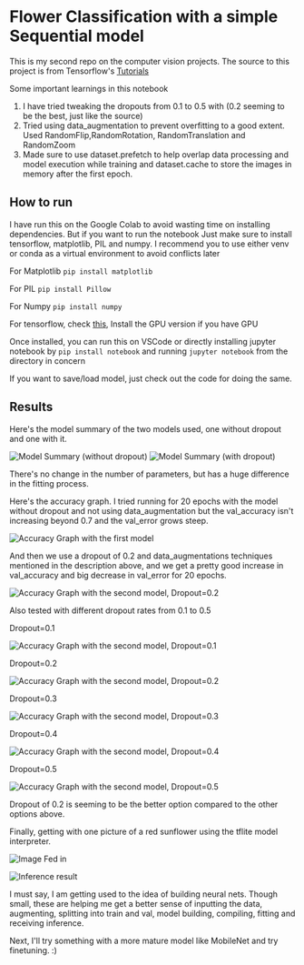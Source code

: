 # Flower Classification with a simple Sequential model

This is my second repo on the computer vision projects. The source to this project is from Tensorflow's [Tutorials](https://www.tensorflow.org/tutorials/images/classification)

Some important learnings in this notebook

1. I have tried tweaking the dropouts from 0.1 to 0.5 with (0.2 seeming to be the best, just like the source)
2. Tried using data_augmentation to prevent overfitting to a good extent. Used RandomFlip,RandomRotation, RandomTranslation and RandomZoom
3. Made sure to use dataset.prefetch to help overlap data processing and model execution while training and dataset.cache to store the images in memory after the first epoch.


## How to run

I have run this on the Google Colab to avoid wasting time on installing dependencies. But if you want to run the notebook
Just make sure to install tensorflow, matplotlib, PIL and numpy. I recommend you to use either venv or conda as a virtual environment to avoid conflicts later

For Matplotlib `pip install matplotlib`

For PIL `pip install Pillow`

For Numpy `pip install numpy`

For tensorflow, check [this](https://www.tensorflow.org/install/pip), Install the GPU version if you have GPU

Once installed, you can run this on VSCode or directly installing jupyter notebook by `pip install notebook` and running
`jupyter notebook` from the directory in concern

If you want to save/load model, just check out the code for doing the same.

## Results

Here's the model summary of the two models used, one without dropout and one with it.

![Model Summary (without dropout)](images/model_1.png)
![Model Summary (with dropout)](images/model_2.png)

There's no change in the number of parameters, but has a huge difference in the fitting process.


Here's the accuracy graph. I tried running for 20 epochs with the model without dropout and not using data_augmentation but the val_accuracy isn't increasing beyond 0.7 and the val_error grows steep.

![Accuracy Graph with the first model](images/model_graph_1.png)

And then we use a dropout of 0.2 and data_augmentations techniques mentioned in the description above, and we get a pretty good increase in val_accuracy and big decrease in val_error for 20 epochs.

![Accuracy Graph with the second model, Dropout=0.2](images/dropout0.2.png)

Also tested with different dropout rates from 0.1 to 0.5

Dropout=0.1

![Accuracy Graph with the second model, Dropout=0.1](images/dropout0.1.png)

Dropout=0.2

![Accuracy Graph with the second model, Dropout=0.2](images/dropout0.2.png)

Dropout=0.3

![Accuracy Graph with the second model, Dropout=0.3](images/dropout0.3.png)

Dropout=0.4

![Accuracy Graph with the second model, Dropout=0.4](images/dropout0.4.png)

Dropout=0.5

![Accuracy Graph with the second model, Dropout=0.5](images/dropout0.5.png)

Dropout of 0.2 is seeming to be the better option compared to the other options above.

Finally, getting with one picture of a red sunflower using the tflite model interpreter. 


![Image Fed in](images/red_sunflower.png)


![Inference result](images/detection_of_flower.png)


I must say, I am getting used to the idea of building neural nets. Though small, these are helping me get a better sense of inputting the data, augmenting, splitting into train and val, model building, compiling, fitting and receiving inference.

Next, I'll try something with a more mature model like MobileNet and try finetuning. :)
